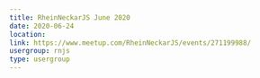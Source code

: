 ```yaml
---
title: RheinNeckarJS June 2020
date: 2020-06-24
location: 
link: https://www.meetup.com/RheinNeckarJS/events/271199988/
usergroup: rnjs
type: usergroup
---
```

